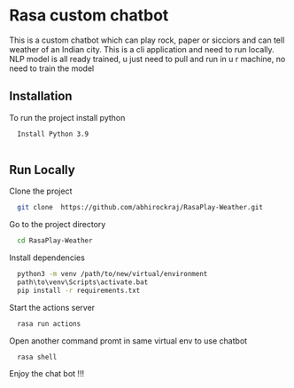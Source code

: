 
# Rasa custom chatbot 

This is a custom chatbot which can play rock, paper or sicciors and can tell weather of an Indian city. This is a cli application and need to run locally. NLP model is all ready trained, u just need to pull and run in u r machine, no need to train the model


## Installation

To run the project install  python 

```bash
  Install Python 3.9
  
```
    
## Run Locally

Clone the project

```bash
  git clone  https://github.com/abhirockraj/RasaPlay-Weather.git

```

Go to the project directory

```bash
  cd RasaPlay-Weather
```

Install dependencies

```bash
  python3 -m venv /path/to/new/virtual/environment
  path\to\venv\Scripts\activate.bat
  pip install -r requirements.txt
```

Start the actions server

```bash
  rasa run actions
```
Open another command promt in same virtual env to use chatbot

```bash
  rasa shell
```
Enjoy the chat bot !!!
